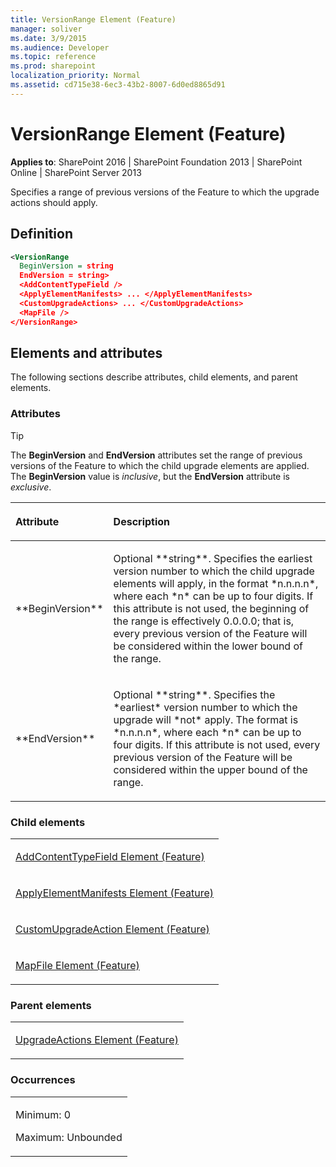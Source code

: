 ```yaml
---
title: VersionRange Element (Feature)
manager: soliver
ms.date: 3/9/2015
ms.audience: Developer
ms.topic: reference
ms.prod: sharepoint
localization_priority: Normal
ms.assetid: cd715e38-6ec3-43b2-8007-6d0ed8865d91
---
```


# VersionRange Element (Feature)

**Applies to**: SharePoint 2016 | SharePoint Foundation 2013 | SharePoint Online | SharePoint Server 2013

Specifies a range of previous versions of the Feature to which the upgrade actions should apply.

## Definition

```XML
<VersionRange 
  BeginVersion = string
  EndVersion = string>
  <AddContentTypeField />
  <ApplyElementManifests> ... </ApplyElementManifests>
  <CustomUpgradeActions> ... </CustomUpgradeActions>
  <MapFile />
</VersionRange>
```

## Elements and attributes

The following sections describe attributes, child elements, and parent elements.

### Attributes

> [!TIP] 
> The **BeginVersion** and **EndVersion** attributes set the range of previous versions of the Feature to which the child upgrade elements are applied. The **BeginVersion** value is *inclusive*, but the **EndVersion** attribute is *exclusive*.

<table>
<colgroup>
<col width="20%" />
<col width="80%" />
</colgroup>
<thead>
<tr class="header">
<th align="left"><p>Attribute</p></th>
<th align="left"><p>Description</p></th>
</tr>
</thead>
<tbody>
<tr class="odd">
<td align="left"><p>**BeginVersion**</p></td>
<td align="left"><p>Optional **string**. Specifies the earliest version number to which the child upgrade elements will apply, in the format *n.n.n.n*, where each *n* can be up to four digits. If this attribute is not used, the beginning of the range is effectively 0.0.0.0; that is, every previous version of the Feature will be considered within the lower bound of the range.</p></td>
</tr>
<tr class="even">
<td align="left"><p>**EndVersion**</p></td>
<td align="left"><p>Optional **string**. Specifies the *earliest* version number to which the upgrade will *not* apply. The format is *n.n.n.n*, where each *n* can be up to four digits. If this attribute is not used, every previous version of the Feature will be considered within the upper bound of the range.</p></td>
</tr>
</tbody>
</table>

### Child elements

<table>
<colgroup>
<col width="100%" />
</colgroup>
<tbody>
<tr class="odd">
<td align="left"><p><span sdata="link"><a href="addcontenttypefield-element-feature.md">AddContentTypeField Element (Feature)</a></span></p></td>
</tr>
<tr class="even">
<td align="left"><p><span sdata="link"><a href="applyelementmanifests-element-feature.md">ApplyElementManifests Element (Feature)</a></span></p></td>
</tr>
<tr class="odd">
<td align="left"><p><span sdata="link"><a href="customupgradeaction-element-feature.md">CustomUpgradeAction Element (Feature)</a></span></p></td>
</tr>
<tr class="even">
<td align="left"><p><span sdata="link"><a href="mapfile-element-feature.md">MapFile Element (Feature)</a></span></p></td>
</tr>
</tbody>
</table>

### Parent elements

<table>
<colgroup>
<col width="100%" />
</colgroup>
<tbody>
<tr class="odd">
<td align="left"><p><span sdata="link"><a href="upgradeactions-element-feature.md">UpgradeActions Element (Feature)</a></span></p></td>
</tr>
</tbody>
</table>

### Occurrences

<table>
<colgroup>
<col width="100%" />
</colgroup>
<tbody>
<tr class="odd">
<td align="left"><p>Minimum: 0</p>
<p>Maximum: Unbounded</p></td>
</tr>
</tbody>
</table>








